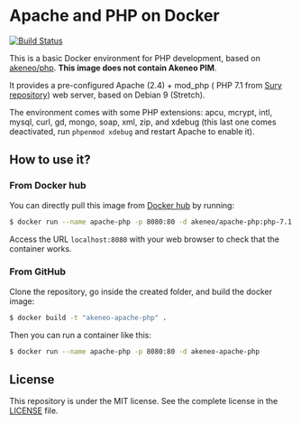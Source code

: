 # Apache and PHP on Docker

[![Build Status](https://travis-ci.org/akeneo/Dockerfiles.svg?branch=php-7.1)](https://travis-ci.org/akeneo/Dockerfiles/tree/php-7.1)

This is a basic Docker environment for PHP development, based on [akeneo/php](https://hub.docker.com/r/akeneo/php). **This image does not contain Akeneo PIM**.

It provides a pre-configured Apache (2.4) + mod_php ( PHP 7.1 from [Sury repository](https://deb.sury.org/)) web server, based on Debian 9 (Stretch).

The environment comes with some PHP extensions: apcu, mcrypt, intl, mysql, curl, gd, mongo, soap, xml, zip, and xdebug (this last one comes deactivated, run `phpenmod xdebug` and restart Apache to enable it).

## How to use it?

### From Docker hub

You can directly pull this image from [Docker hub](https://hub.docker.com/r/akeneo/apache-php/) by running:

```bash
$ docker run --name apache-php -p 8080:80 -d akeneo/apache-php:php-7.1
```

Access the URL `localhost:8080` with your web browser to check that the container works.

### From GitHub

Clone the repository, go inside the created folder, and build the docker image:

```bash
$ docker build -t "akeneo-apache-php" .
```

Then you can run a container like this:

```bash
$ docker run --name apache-php -p 8080:80 -d akeneo-apache-php
```

## License

This repository is under the MIT license. See the complete license in the [LICENSE](https://github.com/akeneo/Dockerfiles/blob/master/LICENSE) file.
